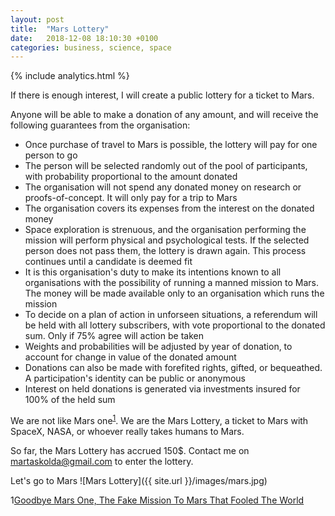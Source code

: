```yaml
---
layout: post
title:  "Mars Lottery"
date:   2018-12-08 18:10:30 +0100
categories: business, science, space
---
```


{% include analytics.html %}

If there is enough interest, I will create a public lottery for a ticket to Mars.

Anyone will be able to make a donation of any amount, and will receive the following guarantees from the organisation:
* Once purchase of travel to Mars is possible, the lottery will pay for one person to go
* The person will be selected randomly out of the pool of participants, with probability proportional to the amount donated
* The organisation will not spend any donated money on research or proofs-of-concept. It will only pay for a trip to Mars
* The organisation covers its expenses from the interest on the donated money
* Space exploration is strenuous, and the organisation performing the mission will perform physical and psychological tests. If the selected person does not pass them, the lottery is drawn again. This process continues until a candidate is deemed fit
* It is this organisation's duty to make its intentions known to all organisations with the possibility of running a manned mission to Mars. The money will be made available only to an organisation which runs the mission
* To decide on a plan of action in unforseen situations, a referendum will be held with all lottery subscribers, with vote proportional to the donated sum. Only if 75% agree will action be taken
* Weights and probabilities will be adjusted by year of donation, to account for change in value of the donated amount 
* Donations can also be made with forefited rights, gifted, or bequeathed. A participation's identity can be public or anonymous
* Interest on held donations is generated via investments insured for 100% of the held sum

We are not like Mars one<sup>[1](#forbes)</sup>. We are the Mars Lottery, a ticket to Mars with SpaceX, NASA, or whoever really takes humans to Mars.

So far, the Mars Lottery has accrued 150$. Contact me on martaskolda@gmail.com to enter the lottery.

Let's go to Mars
![Mars Lottery]({{ site.url }}/images/mars.jpg)


<a name="forbes">1</a>[Goodbye Mars One, The Fake Mission To Mars That Fooled The World](https://www.forbes.com/sites/jonathanocallaghan/2019/02/11/goodbye-mars-one-the-fake-mission-to-mars-that-fooled-the-world/#2b7738e92af5)
